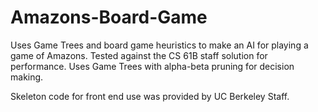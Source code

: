 # Amazons-Board-Game
Uses Game Trees and board game heuristics to make an AI for playing a game of Amazons. 
Tested against the CS 61B staff solution for performance.
Uses Game Trees with alpha-beta pruning for decision making.

Skeleton code for front end use was provided by UC Berkeley Staff.

